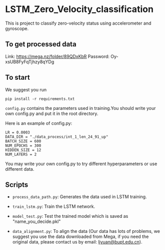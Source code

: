 # LSTM_Zero_Velocity_classification

This is project to classify zero-velocity status using accelerometer and gyroscope. 


## To get processed data

Link: https://mega.nz/folder/89QDxKbR  Password: Oy-xsUB8FyFqTjhzy8qYDg

## To start

We suggest you run 

`pip install -r requirements.txt`

`config.py` contains the parameters used in training.You should write your own config.py and put it in the root directory.

Here is an example of config.py:
```
LR = 0.0003
DATA_DIR = "./data_process/int_1_len_24_91_up"
BATCH_SIZE = 600
NUM_EPOCHS = 300
HIDDEN_SIZE = 12
NUM_LAYERS = 2
```

You may write your own config.py to try different hyperparameters or use different data.
## Scripts

* `process_data_path.py`: Generates the data used in LSTM training.

* `train_lstm.py`: Train the LSTM network.

* `model_test.py`: Test the trained model which is saved as "name_you_decide.pkl"

* `data_alignment.py`: To align the data (Our data has lots of problems, we suggest you use the data downloaded from Mega, if you need the original data, please contact us by email: ljyuan@bupt.edu.cn).